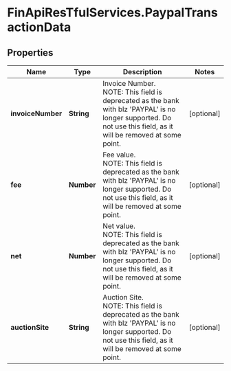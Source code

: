 # FinApiResTfulServices.PaypalTransactionData

## Properties
Name | Type | Description | Notes
------------ | ------------- | ------------- | -------------
**invoiceNumber** | **String** | Invoice Number.<br/>NOTE: This field is deprecated as the bank with blz 'PAYPAL' is no longer supported. Do not use this field, as it will be removed at some point. | [optional] 
**fee** | **Number** | Fee value.<br/>NOTE: This field is deprecated as the bank with blz 'PAYPAL' is no longer supported. Do not use this field, as it will be removed at some point. | [optional] 
**net** | **Number** | Net value.<br/>NOTE: This field is deprecated as the bank with blz 'PAYPAL' is no longer supported. Do not use this field, as it will be removed at some point. | [optional] 
**auctionSite** | **String** | Auction Site.<br/>NOTE: This field is deprecated as the bank with blz 'PAYPAL' is no longer supported. Do not use this field, as it will be removed at some point. | [optional] 


